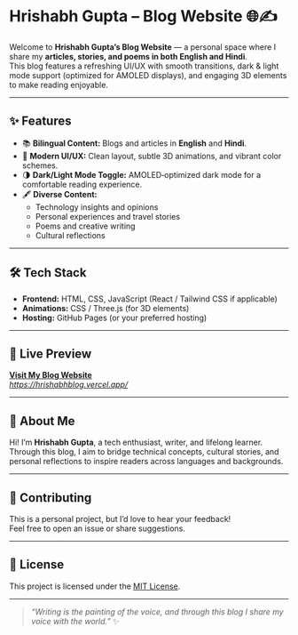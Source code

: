 # Hrishabh Gupta – Blog Website 🌐✍️

Welcome to **Hrishabh Gupta’s Blog Website** — a personal space where I share my **articles, stories, and poems in both English and Hindi**.  
This blog features a refreshing UI/UX with smooth transitions, dark & light mode support (optimized for AMOLED displays), and engaging 3D elements to make reading enjoyable.

---

## ✨ Features
- 📚 **Bilingual Content:** Blogs and articles in **English** and **Hindi**.
- 🎨 **Modern UI/UX:** Clean layout, subtle 3D animations, and vibrant color schemes.
- 🌗 **Dark/Light Mode Toggle:** AMOLED‑optimized dark mode for a comfortable reading experience.
- 🖋️ **Diverse Content:**  
  - Technology insights and opinions  
  - Personal experiences and travel stories  
  - Poems and creative writing  
  - Cultural reflections

---

## 🛠️ Tech Stack
- **Frontend:** HTML, CSS, JavaScript (React / Tailwind CSS if applicable)
- **Animations:** CSS / Three.js (for 3D elements)
- **Hosting:** GitHub Pages (or your preferred hosting)

---

## 🚀 Live Preview
**[Visit My Blog Website]([https://your-live-link-here](https://hrishabhblog.vercel.app/))**  
*https://hrishabhblog.vercel.app/*

---

## 📌 About Me
Hi! I’m **Hrishabh Gupta**, a tech enthusiast, writer, and lifelong learner.  
Through this blog, I aim to bridge technical concepts, cultural stories, and personal reflections to inspire readers across languages and backgrounds.

---

## 🤝 Contributing
This is a personal project, but I’d love to hear your feedback!  
Feel free to open an issue or share suggestions.

---

## 📜 License
This project is licensed under the [MIT License](LICENSE).

---

> _“Writing is the painting of the voice, and through this blog I share my voice with the world.”_ ✨
